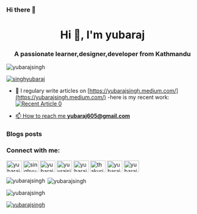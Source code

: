 ### Hi there 👋


<h1 align="center">Hi 👋, I'm yubaraj</h1>
<h3 align="center">A passionate learner,designer,developer from Kathmandu</h3>

<p align="left"> <img src="https://komarev.com/ghpvc/?username=yubarajsingh&label=Profile%20views&color=0e75b6&style=flat" alt="yubarajsingh" /> </p>



<p align="left"> <a href="https://twitter.com/singhyubaraj" target="blank"><img src="https://img.shields.io/twitter/follow/singhyubaraj?logo=twitter&style=for-the-badge" alt="singhyubaraj" /></a> </p>

- 📝 I regulary write articles on [https://yubarajsingh.medium.com/](https://yubarajsingh.medium.com/)
-here is my recent work:
<a target="_blank" href="https://github-readme-medium-recent-article.vercel.app/medium/@yubarajsingh/0"><img src="https://github-readme-medium-recent-article.vercel.app/medium/@yubarajsingh/0" alt="Recent Article 0"> 

    
    
- 📫 How to reach me **yubaraj605@gmail.com**

### Blogs posts
<!-- BLOG-POST-LIST:START -->
<!-- BLOG-POST-LIST:END -->

<h3 align="left">Connect with me:</h3>
<p align="left">
<a href="https://dev.to/yubarajsingh" target="blank"><img align="center" src="https://cdn.jsdelivr.net/npm/simple-icons@3.0.1/icons/dev-dot-to.svg" alt="yubarajsingh" height="30" width="40" /></a>
<a href="https://twitter.com/singhyubaraj" target="blank"><img align="center" src="https://cdn.jsdelivr.net/npm/simple-icons@3.0.1/icons/twitter.svg" alt="singhyubaraj" height="30" width="40" /></a>
<a href="https://linkedin.com/in/yubaraj singh" target="blank"><img align="center" src="https://cdn.jsdelivr.net/npm/simple-icons@3.0.1/icons/linkedin.svg" alt="yubaraj singh" height="30" width="40" /></a>
<a href="https://fb.com/yuvrajsinghthakuri" target="blank"><img align="center" src="https://cdn.jsdelivr.net/npm/simple-icons@3.0.1/icons/facebook.svg" alt="yuvrajsinghthakuri" height="30" width="40" /></a>
<a href="https://instagram.com/yubarajsingh05" target="blank"><img align="center" src="https://cdn.jsdelivr.net/npm/simple-icons@3.0.1/icons/instagram.svg" alt="yubarajsingh05" height="30" width="40" /></a>
<a href="https://dribbble.com/thakuriyubarajsingh" target="blank"><img align="center" src="https://cdn.jsdelivr.net/npm/simple-icons@3.0.1/icons/dribbble.svg" alt="thakuriyubarajsingh" height="30" width="40" /></a>
<a href="https://www.behance.net/yubaraj singh" target="blank"><img align="center" src="https://cdn.jsdelivr.net/npm/simple-icons@3.0.1/icons/behance.svg" alt="yubaraj singh" height="30" width="40" /></a>
<a href="https://medium.com/yubarajsingh" target="blank"><img align="center" src="https://cdn.jsdelivr.net/npm/simple-icons@3.0.1/icons/medium.svg" alt="yubarajsingh" height="30" width="40" /></a>
</p>


<p><img align="left" src="https://github-readme-stats.vercel.app/api/top-langs?username=yubarajsingh&show_icons=true&locale=en&layout=compact" alt="yubarajsingh" /></p>

<p>&nbsp;<img align="center" src="https://github-readme-stats.vercel.app/api?username=yubarajsingh&show_icons=true&locale=en" alt="yubarajsingh" /></p>

<p><img align="center" src="https://github-readme-streak-stats.herokuapp.com/?user=yubarajsingh&" alt="yubarajsingh" /></p>
<p align="left"> <a href="https://github.com/ryo-ma/github-profile-trophy"><img src="https://github-profile-trophy.vercel.app/?username=yubarajsingh" alt="yubarajsingh" /></a> </p>
